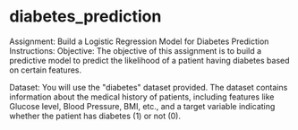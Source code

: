 # diabetes_prediction

Assignment: Build a Logistic Regression Model for Diabetes Prediction
Instructions:
Objective: The objective of this assignment is to build a predictive model to predict the likelihood of a patient having diabetes based on certain features.

Dataset: You will use the "diabetes" dataset provided. The dataset contains information about the medical history of patients, including features like Glucose level, Blood Pressure, BMI, etc., and a target variable indicating whether the patient has diabetes (1) or not (0).
